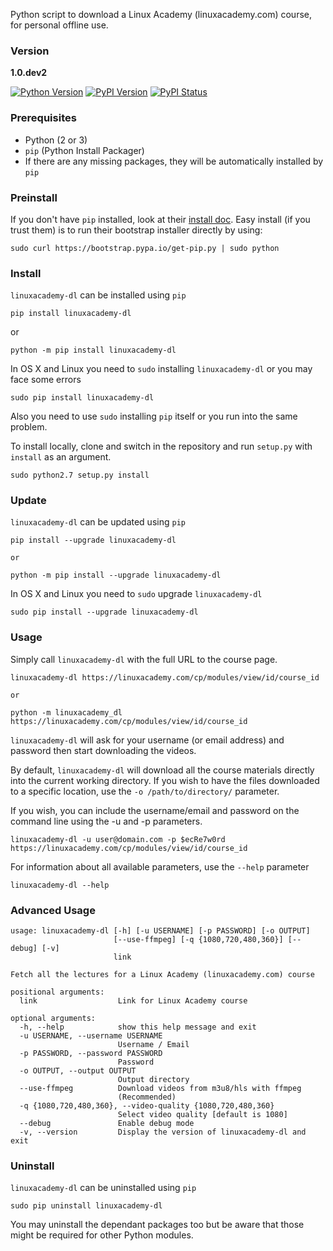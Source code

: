 Python script to download a Linux Academy (linuxacademy.com) course, for personal offline use.

### Version
**1.0.dev2**

[![Python Version](https://img.shields.io/pypi/pyversions/linuxacademy-dl.svg)](https://pypi.python.org/pypi/linuxacademy-dl)
[![PyPI Version](https://img.shields.io/pypi/v/linuxacademy-dl.svg)](https://pypi.python.org/pypi/linuxacademy-dl)
[![PyPI Status](https://img.shields.io/pypi/status/linuxacademy-dl.svg)](https://pypi.python.org/pypi/linuxacademy-dl)


### Prerequisites

* Python (2 or 3)
* `pip` (Python Install Packager)
* If there are any missing packages, they will be automatically installed by `pip`


### Preinstall

If you don't have `pip` installed, look at their [install doc](http://pip.readthedocs.org/en/latest/installing.html).
Easy install (if you trust them) is to run their bootstrap installer directly by using:

    sudo curl https://bootstrap.pypa.io/get-pip.py | sudo python


### Install

`linuxacademy-dl` can be installed using `pip`

    pip install linuxacademy-dl

or

    python -m pip install linuxacademy-dl

 In OS X and Linux you need to `sudo` installing `linuxacademy-dl` or you may face some errors

```
sudo pip install linuxacademy-dl
```

Also you need to use `sudo` installing `pip` itself or you run into the same problem.

To install locally, clone and switch in the repository and run `setup.py` with `install` as an argument.

```
sudo python2.7 setup.py install
```


### Update

`linuxacademy-dl` can be updated using `pip`

    pip install --upgrade linuxacademy-dl
 
 
``or``

    python -m pip install --upgrade linuxacademy-dl
    
 In OS X and Linux you need to `sudo` upgrade `linuxacademy-dl`
 
 ```
 sudo pip install --upgrade linuxacademy-dl
 ```

### Usage

Simply call `linuxacademy-dl` with the full URL to the course page.

    linuxacademy-dl https://linuxacademy.com/cp/modules/view/id/course_id

``or``

    python -m linuxacademy_dl https://linuxacademy.com/cp/modules/view/id/course_id

`linuxacademy-dl` will ask for your username (or email address) and password then start downloading the videos.

By default, `linuxacademy-dl` will download all the course materials directly into the current working directory.  If you wish to have the files downloaded to a specific location, use the `-o /path/to/directory/` parameter.

If you wish, you can include the username/email and password on the command line using the -u and -p parameters.

    linuxacademy-dl -u user@domain.com -p $ecRe7w0rd https://linuxacademy.com/cp/modules/view/id/course_id
 
For information about all available parameters, use the `--help` parameter

    linuxacademy-dl --help


### Advanced Usage

```
usage: linuxacademy-dl [-h] [-u USERNAME] [-p PASSWORD] [-o OUTPUT]
                       [--use-ffmpeg] [-q {1080,720,480,360}] [--debug] [-v]
                       link

Fetch all the lectures for a Linux Academy (linuxacademy.com) course

positional arguments:
  link                  Link for Linux Academy course

optional arguments:
  -h, --help            show this help message and exit
  -u USERNAME, --username USERNAME
                        Username / Email
  -p PASSWORD, --password PASSWORD
                        Password
  -o OUTPUT, --output OUTPUT
                        Output directory
  --use-ffmpeg          Download videos from m3u8/hls with ffmpeg
                        (Recommended)
  -q {1080,720,480,360}, --video-quality {1080,720,480,360}
                        Select video quality [default is 1080]
  --debug               Enable debug mode
  -v, --version         Display the version of linuxacademy-dl and exit
```


### Uninstall

`linuxacademy-dl` can be uninstalled using `pip`

    sudo pip uninstall linuxacademy-dl

You may uninstall the dependant packages too but be aware that those might be required for other Python modules.
